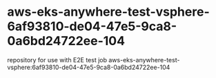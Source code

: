 # aws-eks-anywhere-test-vsphere-6af93810-de04-47e5-9ca8-0a6bd24722ee-104
repository for use with E2E test job aws-eks-anywhere-test-vsphere:6af93810-de04-47e5-9ca8-0a6bd24722ee-104
